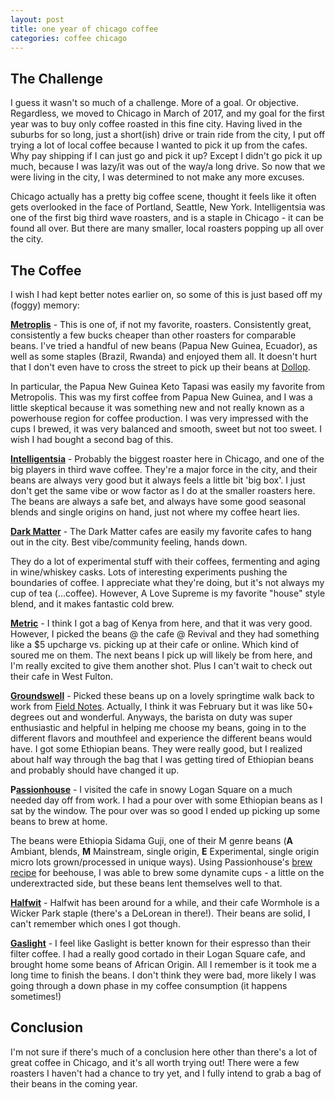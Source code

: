 ```yaml
---
layout: post
title: one year of chicago coffee
categories: coffee chicago
---
```


## The Challenge
I guess it wasn't so much of a challenge. More of a goal. Or objective. Regardless, we moved to Chicago in March of 2017, and my goal for the first year was to buy only coffee roasted in this fine city. Having lived in the suburbs for so long, just a short(ish) drive or train ride from the city, I put off trying a lot of local coffee because I wanted to pick it up from the cafes. Why pay shipping if I can just go and pick it up? Except I didn't go pick it up much, because I was lazy/it was out of the way/a long drive. So now that we were living in the city, I was determined to not make any more excuses. 

Chicago actually has a pretty big coffee scene, thought it feels like it often gets overlooked in the face of Portland, Seattle, New York. Intelligentsia was one of the first big third wave roasters, and is a staple in Chicago - it can be found all over. But there are many smaller, local roasters popping up all over the city. 

## The Coffee

I wish I had kept better notes earlier on, so some of this is just based off my (foggy) memory:

**[Metroplis](https://www.metropoliscoffee.com/)** - This is one of, if not my favorite, roasters. Consistently great, consistently a few bucks cheaper than other roasters for comparable beans. I've tried a handful of new beans (Papua New Guinea, Ecuador), as well as some staples (Brazil, Rwanda) and enjoyed them all. It doesn't hurt that I don't even have to cross the street to pick up their beans at [Dollop](https://www.dollopcoffee.com/).

In particular, the Papua New Guinea Keto Tapasi was easily my favorite from Metropolis. This was my first coffee from Papua New Guinea, and I was a little skeptical because it was something new and not really known as a powerhouse region for coffee production. I was very impressed with the cups I brewed, it was very balanced and smooth, sweet but not too sweet. I wish I had bought a second bag of this.

**[Intelligentsia]()** - Probably the biggest roaster here in Chicago, and one of the big players in third wave coffee. They're a major force in the city, and their beans are always very good but it always feels a little bit 'big box'. I just don't get the same vibe or wow factor as I do at the smaller roasters here. The beans are always a safe bet, and always have some good seasonal blends and single origins on hand, just not where my coffee heart lies. 

**[Dark Matter]()** - The Dark Matter cafes are easily my favorite cafes to hang out in the city. Best vibe/community feeling, hands down. 

They do a lot of experimental stuff with their coffees, fermenting and aging in wine/whiskey casks. Lots of interesting experiments pushing the boundaries of coffee. I appreciate what they're doing, but it's not always my cup of tea (...coffee). However, A Love Supreme is my favorite "house" style blend, and it makes fantastic cold brew. 

**[Metric](https://metriccoffee.com/)** - I think I got a bag of Kenya from here, and that it was very good. However, I picked the beans @ the cafe @ Revival and they had something like a $5 upcharge vs. picking up at their cafe or online. Which kind of soured me on them. The next beans I pick up will likely be from here, and I'm really excited to give them another shot. Plus I can't wait to check out their cafe in West Fulton.

**[Groundswell]()** - Picked these beans up on a lovely springtime walk back to work from [Field Notes](https://fieldnotesbrand.com/). Actually, I think it was February but it was like 50+ degrees out and wonderful. Anyways, the barista on duty was super enthusiastic and helpful in helping me choose my beans, going in to the different flavors and mouthfeel and experience the different beans would have. I got some Ethiopian beans. They were really good, but I realized about half way through the bag that I was getting tired of Ethiopian beans and probably should have changed it up. 

**P[assionhouse]()** - I visited the cafe in snowy Logan Square on a much needed day off from work. I had a pour over with some Ethiopian beans as I sat by the window. The pour over was so good I ended up picking up some beans to brew at home. 

The beans were Ethiopia Sidama Guji, one of their M genre beans (**A** Ambiant, blends, **M** Mainstream, single origin, **E** Experimental, single origin micro lots grown/processed in unique ways). Using Passionhouse's [brew recipe]() for beehouse, I was able to brew some dynamite cups - a little on the underextracted side, but these beans lent themselves well to that. 

**[Halfwit]()** - Halfwit has been around for a while, and their cafe Wormhole is a Wicker Park staple (there's a DeLorean in there!). Their beans are solid, I can't remember which ones I got though.

**[Gaslight]()** - I feel like Gaslight is better known for their espresso than their filter coffee. I had a really good cortado in 
their Logan Square cafe, and brought home some beans of African Origin. All I remember is it took me a long time to finish the beans. I don't think they were bad, more likely I was going through a down phase in my coffee consumption (it happens sometimes!)

## Conclusion

I'm not sure if there's much of a conclusion here other than there's a lot of great coffee in Chicago, and it's all worth trying out! There were a few roasters I haven't had a chance to try yet, and I fully intend to grab a bag of their beans in the coming year.



